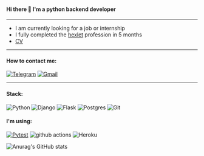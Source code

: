 #### Hi there :wave: I'm a python backend developer 

---

* I am currently looking for a job or internship
* I fully completed the [hexlet](https://ru.hexlet.io/u/seeu) profession in 5 months
* [CV](https://cv.hexlet.io/resumes/1755)

---

#### How to contact me:
[![Telegram](https://img.shields.io/badge/Telegram-2CA5E0?style=for-the-badge&logo=telegram&logoColor=white)](https://t.me/seeu359)
[![Gmail](https://img.shields.io/badge/Gmail-D14836?style=for-the-badge&logo=gmail&logoColor=white)](mailto:ch3re359@gmail.com)

---

#### Stack:

![Python](https://img.shields.io/badge/python-3670A0?style=for-the-badge&logo=python&logoColor=ffdd54)
![Django](https://img.shields.io/badge/django-%23092E20.svg?style=for-the-badge&logo=django&logoColor=white)
![Flask](https://img.shields.io/badge/flask-%23000.svg?style=for-the-badge&logo=flask&logoColor=white)
![Postgres](https://img.shields.io/badge/postgres-%23316192.svg?style=for-the-badge&logo=postgresql&logoColor=white)
![Git](https://img.shields.io/badge/git-%23F05033.svg?style=for-the-badge&logo=git&logoColor=white)

#### I'm using:
  <a href="https://docs.pytest.org/en/7.2.x/"><img alt="Pytest" src="https://img.shields.io/badge/Pytest-0A9EDC.svg?logo=pytest&logoColor=white"></a>
<img alt="github actions" src="https://img.shields.io/badge/-Github_Actions-2088FF?style=flat-square&logo=github-actions&logoColor=white" />
<img alt="Heroku" src="https://img.shields.io/badge/-Heroku-430098?style=flat-square&logo=heroku&logoColor=white" />

![Anurag's GitHub stats](https://github-readme-stats.vercel.app/api?username=seeu359&show_icons=true&theme=tokyonight)
